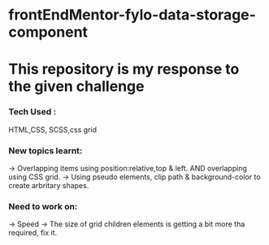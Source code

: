 # frontEndMentor-fylo-data-storage-component

# This repository is my response to the given challenge

### Tech Used :
  HTML,CSS, SCSS,css grid
  
### New topics learnt: 
  -> Overlapping items using position:relative,top & left. AND overlapping using CSS grid.
  -> Using pseudo elements, clip path & background-color to create arbritary shapes.


### Need to work on: 
  -> Speed
  -> The size of grid children elements is getting a bit more tha required, fix it.
  
